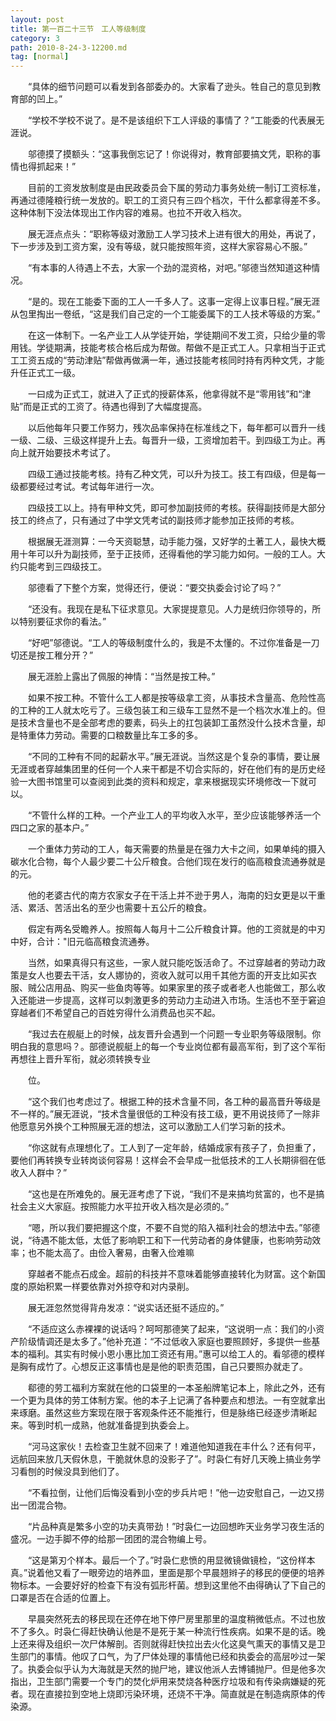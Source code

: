 ```yaml
---
layout: post
title: 第一百二十三节　工人等级制度
category: 3
path: 2010-8-24-3-12200.md
tag: [normal]
---
```


　　“具体的细节问题可以看发到各部委办的。大家看了逊头。牲自己的意见到教育部的凹上。”

　　“学校不学校不说了。是不是该组织下工人评级的事情了？”工能委的代表展无涯说。

　　邬德摸了摸额头：“这事我倒忘记了！你说得对，教育部要搞文凭，职称的事情也得抓起来！”

　　目前的工资发放制度是由民政委员会下属的劳动力事务处统一制订工资标准，再通过德隆粮行统一发放的。职工的工资只有三四个档次，干什么都拿得差不多。这种体制下没法体现出工作内容的难易。也拉不开收入档次。

　　展无涯点点头：“职称等级对激励工人学习技术上进有很大的用处，再说了，下一步涉及到工资方案，没有等级，就只能按照年资，这样大家容易心不服。”

　　“有本事的人待遇上不去，大家一个劲的混资格，对吧。”邬德当然知道这种情况。

　　“是的。现在工能委下面的工人一千多人了。这事一定得上议事日程。”展无涯从包里掏出一卷纸，“这是我们自己定的一个工能委属下的工人技术等级的方案。”

　　在这一体制下。一名产业工人从学徒开始，学徒期间不发工资，只给少量的零用钱。学徒期满，技能考核合格后成为帮做。帮做不是正式工人。只拿相当于正式工工资五成的“劳动津贴”帮做再做满一年，通过技能考核同时持有丙种文凭，才能升任正式工一级。

　　一曰成为正式工，就进入了正式的授薪体系，他拿得就不是“零用钱”和“津贴”而是正式的工资了。待遇也得到了大幅度提高。

　　以后他每年只要工作努力，残次品率保持在标准线之下，每年都可以晋升一线一级、二级、三级这样提升上去。每晋升一级，工资增加若干。到四级工为止。再向上就开始要技术考试了。

　　四级工通过技能考核。持有乙种文凭，可以升为技工。技工有四级，但是每一级都要经过考试。考试每年进行一次。

　　四级技工以上。持有甲种文凭，即可参加副技师的考核。获得副技师是大部分技工的终点了，只有通过了中学文凭考试的副技师才能参加正技师的考核。

　　根据展无涯测算：一今天资聪慧，动手能力强，又好学的土著工人，最快大概用十年可以升为副技师，至于正技师，还得看他的学习能力如何。一般的工人。大约只能考到三四级技工。

　　邬德看了下整个方案，觉得还行，便说：“要交执委会讨论了吗？”

　　“还没有。我现在是私下征求意见。大家提提意见。人力是统归你领导的，所以特别要征求你的看法。”

　　“好吧”邬德说。“工人的等级制度什么的，我是不太懂的。不过你准备是一刀切还是按工稚分开？”

　　展无涯脸上露出了佩服的神情：“当然是按工种。”

　　如果不按工种。不管什么工人都是按等级拿工资，从事技术含量高、危险性高的工种的工人就太吃亏了。三级包装工和三级车工显然不是一个档次水准上的。但是技术含量也不是全部考虑的要素，码头上的扛包装卸工虽然没什么技术含量，却是特重体力劳动。需要的口粮数量比车工多的多。

　　“不同的工种有不同的起薪水平。”展无涯说。当然这是个复杂的事情，要让展无涯或者穿越集团里的任何一个人来干都是不切合实际的，好在他们有的是历史经验一大图书馆里可以查阅到此类的资料和规定，拿来根据现实环境修改一下就可以。

　　“不管什么样的工种。一个产业工人的平均收入水平，至少应该能够养活一个四口之家的基本户。”

　　一个重体力劳动的工人，每天需要的热量是在强力大卡之间，如果单纯的摄入碳水化合物，每个人最少要二十公斤粮食。合他们现在发行的临高粮食流通券就是的元。

　　他的老婆古代的南方农家女子在干活上并不逊于男人，海南的妇女更是以干重活、累活、苦活出名的至少也需要十五公斤的粮食。

　　假定有两名受瞻养人。按照每人每月十二公斤粮食计算。他的工资就是的中刃中好，合计："旧元临高粮食流通券。

　　当然，如果真得只有这些，一家人就只能吃饭活命了。不过穿越者的劳动力政策是女人也要去干活，女人娜协的，资收入就可以用千其他方面的开支比如买衣服、贼公店用品、购买一些鱼肉等等。如果家里的孩子或者老人也能做工，那么收入还能进一步提高，这样可以刺激更多的劳动力主动进入市场。生活也不至于窘迫穿越者们不希望自己的百姓穷得什么消费品也买不起。

　　“我过去在舰艇上的时候，战友晋升会遇到一个问题一专业职务等级限制。你明白我的意思吗？。部德说舰艇上的每一个专业岗位都有最高军衔，到了这个军衔再想往上晋升军衔，就必须转换专业

　　位。

　　“这个我们也考虑过了。根据工种的技术含量不同，各工种的最高晋升等级是不一样的。”展无涯说，“技术含量很低的工种没有技工级，更不用说技师了一除非他愿意另外换个工种照展无涯的想法，这可以激励工人们学习新的技术。

　　“你这就有点理想化了。工人到了一定年龄，结婚成家有孩子了，负担重了，要他们再转换专业转岗谈何容易！这样会不会早成一批低技术的工人长期徘徊在低收入人群中？”

　　“这也是在所难免的。展无涯考虑了下说，“我们不是来搞均贫富的，也不是搞社会主义大家庭。按照能力水平拉开收入档次是必须的。”

　　“嗯，所以我们要把握这个度，不要不自觉的陷入福利社会的想法中去。”邬德说，“待遇不能太低，太低了影响职工和下一代劳动者的身体健康，也影响劳动效率；也不能太高了。由俭入奢易，由奢入俭难嘛

　　穿越者不能点石成金。超前的科技并不意味着能够直接转化为财富。这个新国度的原始积累一样要依靠对外掠夺和对内录削。

　　展无涯忽然觉得背舟发凉：“说实话还挺不适应的。”

　　“不适应这么赤裸裸的说话吗？呵呵那德笑了起来，“这说明一点：我们的小资产阶级情调还是太多了。”他补充道：“不过低收入家庭也要照顾好，多提供一些基本的福利。其实有时候小恩小惠比加工资还有用。”惠可以给工人的。看邬德的模样是胸有成竹了。心想反正这事情也是是他的职责范围，自己只要照办就走了。

　　郗德的劳工福利方案就在他的口袋里的一本圣船牌笔记本上，除此之外，还有一个更为具体的劳工体制方案。他的本子上记满了各种要点和想法。一有空就拿出来琢磨。虽然这些方案现在限于客观条件还不能推行，但是脉络已经逐步清晰起来。等到时机一成熟，他就准备提到执委会上。

　　“河马这家伙！去检查卫生就不回来了！难道他知道我在丰什么？还有何平，远航回来放几天假休息，干脆就休息的没影子了”。时袅仁有好几天晚上搞业务学习看刨的时候没具到他们了。

　　“不看拉倒，让他们后悔没看到小空的步兵片吧！”他一边安慰自己，一边又捞出一团混合物。

　　“片品种真是繁多小空的功夫真带劲！”时袅仁一边回想昨天业务学习夜生活的盛况。一边手脚不停的给那一团团的混合物编上号。

　　“这是第刃个样本。最后一个了。”时袅仁悲愤的用显微镜做镜检，“这份样本真。”说着他又看了一眼旁边的培养皿，里面是那个早晨翘辫子的移民的便便的培养物标本。一会要好好的检查下有没有弧形杆菌。想到这里他不由得确认了下自己的口罩是否在合适的位置上。

　　早晨突然死去的移民现在还停在地下停尸房里那里的温度稍微低点。不过也放不了多久。时袅仁得赶快确认他是不是死于某一种流行性疾病。如果不是的话。晚上还来得及组织一次尸体解剖。否则就得赶快拉出去火化这臭气熏天的事情又是卫生部门的事情。他叹了口气，为了尸体处理的事情他已经和执委会的高层吵过一架了。执委会似乎认为大海就是天然的抛尸地，建议他派人去博铺抛尸。但是他多次指出，卫生部门需要一个专门的焚化炉用来焚烧各种医疗垃圾和有传染病嫌疑的死者。现在直接拉到空地上烧即污染环境，还烧不干净。简直就是在制造病原体的传染源。